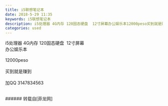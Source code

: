 ```yaml
---
title: i5联想笔记本
date: 2018-5-29 11:35
keywords: i5联想笔记本
description: i5处理器 4G内存 120固态硬盘  12寸屏幕办公娱乐本12000peso买到就是赚到加QQ 3147834563
categories: used
---
```

<td class="t_f" id="postmessage_1372458">

i5处理器 4G内存 120固态硬盘  12寸屏幕<br/>
办公娱乐本<br/>
<br/>
12000peso<br/>
<br/>
买到就是赚到<br/>
<br/>
加QQ 3147834563<br/>
<img alt="" border="0" class="zoom" data-cf-modified-ff6e26a9f63bad0da9da6d98-="" file="http://www.flw.ph/data/appbyme/upload/image/201805/29/Pdb28GsKR0Br.jpg" id="aimg_DD6lf" lazyloadthumb="1" onclick="" onmouseover="" src="http://www.flw.ph/data/appbyme/upload/image/201805/29/Pdb28GsKR0Br.jpg"/><br/>
<br/>
</td>
###### 转载自[菲龙网]